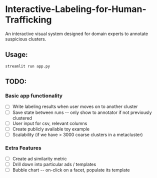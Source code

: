 # Interactive-Labeling-for-Human-Trafficking
An interactive visual system designed for domain experts to annotate suspicious clusters.

## Usage:
```
streamlit run app.py
```

## TODO:

### Basic app functionality
- [ ] Write labeling results when user moves on to another cluster
- [ ] Save state between runs -- only show to annotator if not previously clustered
- [ ] User input for csv, relevant columns
- [ ] Create publicly available toy example
- [ ] Scalability (if we have > 3000 coarse clusters in a metacluster)

### Extra Features
- [ ] Create ad similarity metric
- [ ] Drill down into particular ads / templates
- [ ] Bubble chart -- on-click on a facet, populate its template
